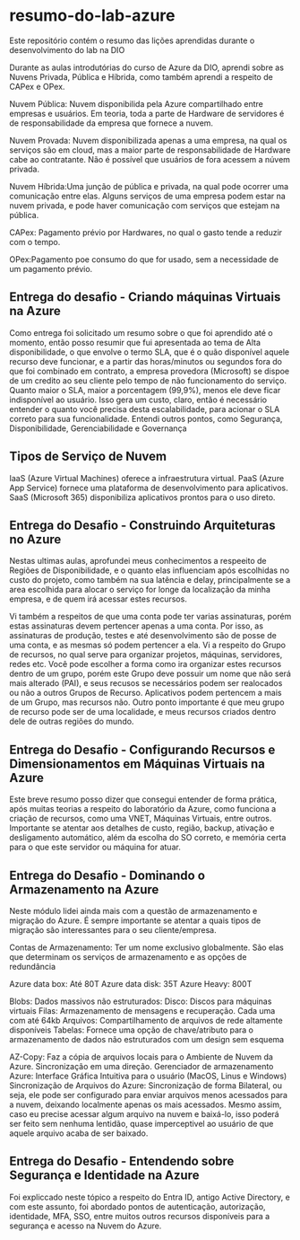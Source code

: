 # resumo-do-lab-azure
Este repositório contém o resumo das lições aprendidas durante o desenvolvimento do lab na DIO

Durante  as aulas introdutórias do curso de Azure da DIO, aprendi sobre as Nuvens Privada, Pública e Híbrida, como também aprendi a respeito de CAPex e OPex.

Nuvem Pública: Nuvem disponibilida pela Azure compartilhado entre empresas e usuários. Em teoria, toda a parte de Hardware de servidores é de responsabilidade da empresa que fornece a nuvem.

Nuvem Provada: Nuvem disponibilizada apenas a uma empresa, na qual os serviços são em cloud, mas a maior parte de responsabilidade de Hardware cabe ao contratante. Não é possível que usuários de fora acessem a núvem privada.

Nuvem Híbrida:Uma junção de pública e privada, na qual pode ocorrer uma comunicação entre elas. Alguns serviços de uma empresa podem estar na nuvem privada, e pode haver comunicação com serviços que estejam na pública.

CAPex: Pagamento prévio por Hardwares, no qual o gasto tende a reduzir com o tempo.

OPex:Pagamento poe consumo do que for usado, sem a necessidade de um pagamento prévio.

## Entrega do desafio - Criando máquinas Virtuais na Azure

Como entrega foi solicitado um resumo sobre o que foi aprendido até o momento, então posso resumir que fui apresentada ao tema de Alta disponibilidade, o que envolve o termo SLA, que é o quão disponível aquele recurso deve funcionar, e a partir das horas/minutos ou segundos fora do que foi combinado em contrato, a empresa provedora (Microsoft) se dispoe de um credito ao seu cliente pelo tempo de não funcionamento do serviço.
Quanto maior o SLA, maior a porcentagem (99,9%), menos ele deve ficar indisponível ao usuário. Isso gera um custo, claro, então é necessário entender o quanto você precisa desta escalabilidade, para acionar o SLA correto para sua funcionalidade.
Entendi outros pontos, como Segurança, Disponibilidade, Gerenciabilidade e Governança

## Tipos de Serviço de Nuvem

IaaS (Azure Virtual Machines) oferece a infraestrutura virtual.
PaaS (Azure App Service) fornece uma plataforma de desenvolvimento para aplicativos.
SaaS (Microsoft 365) disponibiliza aplicativos prontos para o uso direto.

## Entrega do Desafio - Construindo Arquiteturas no Azure

Nestas ultimas aulas, aprofundei meus conhecimentos a respeeito de Regiões de Disponibilidade, e o quanto elas influenciam após escolhidas no custo do projeto, como também na sua latência e delay, principalmente se a area escolhida para alocar o serviço for longe da localização da minha empresa, e de quem irá acessar estes recursos.

Vi também a respeitos de que uma conta pode ter varias assinaturas, porém estas assinaturas devem pertencer apenas a uma conta. Por isso, as assinaturas de produção, testes e até desenvolvimento são de posse de uma conta, e as mesmas só podem pertencer a ela. Vi a respeito do Grupo de recursos, no qual serve para organizar projetos, máquinas, servidores, redes etc. Você pode escolher a forma como ira organizar estes recursos dentro de um grupo, porém este Grupo deve possuir um nome que não será mais alterado (PAI), e seus recusos se necessários podem ser realocados ou não a outros Grupos de Recurso. Aplicativos podem pertencem a mais de um Grupo, mas recursos não. Outro ponto importante é que meu grupo de recurso pode ser de uma localidade, e meus recursos criados dentro dele de outras regiões do mundo.

## Entrega do Desafio - Configurando Recursos e Dimensionamentos em Máquinas Virtuais na Azure
Este breve resumo posso dizer que consegui entender de forma prática, após muitas teorias a respeito do laboratório da Azure, como funciona a criação de recursos, como uma VNET, Máquinas Virtuais, entre outros. Importante se atentar aos detalhes de custo, região, backup, ativação e desligamento automático, além da escolha do SO correto, e memória certa para o que este servidor ou máquina for atuar.

## Entrega do Desafio - Dominando o Armazenamento na Azure
Neste módulo lidei ainda mais com a questão de armazenamento e migração do Azure. É sempre importante se atentar a quais tipos de migração são interessantes para o seu cliente/empresa.

Contas de Armazenamento: Ter um nome exclusivo globalmente. São elas que determinam os serviços de armazenamento e as opções de redundância

Azure data box: Até 80T
Azure data disk: 35T
Azure Heavy: 800T

Blobs: Dados massivos não estruturados:
Disco: Discos para máquinas virtuais
Filas: Armazenamento de mensagens e recuperação. Cada uma com até 64kb
Arquivos: Compartilhamento de arquivos de rede altamente disponíveis
Tabelas: Fornece uma opção de chave/atributo para o armazenamento de dados não estruturados com um design sem esquema

AZ-Copy: Faz a cópia de arquivos locais para o Ambiente de Nuvem da Azure. Sincronização em uma direção.
Gerenciador de armazenamento Azure: Interface Gráfica Intuitiva para o usuário (MacOS, Linus e Windows)
Sincronização de Arquivos do Azure: Sincronização de forma Bilateral, ou seja, ele pode ser configurado para enviar arquivos menos acessados para a nuvem, deixando localmente apenas os mais acessados. Mesmo assim, caso eu precise acessar algum arquivo na nuvem e baixá-lo, isso poderá ser feito sem nenhuma lentidão, quase imperceptivel ao usuário de que aquele arquivo acaba de ser baixado.

## Entrega do Desafio - Entendendo sobre Segurança e Identidade na Azure

Foi expliccado neste tópico a respeito do Entra ID, antigo Active Directory, e com este assunto, foi abordado pontos de autenticação, autorização, identidade, MFA, SSO, entre muitos outros recursos disponíveis para a segurança e acesso na Nuvem do Azure.
